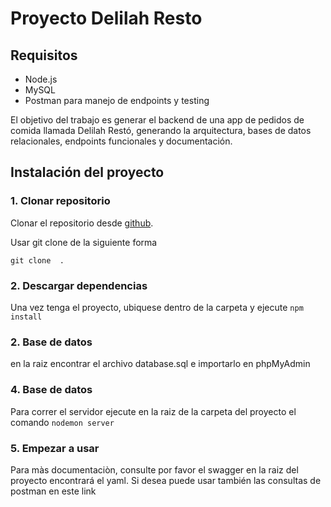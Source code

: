 # Proyecto Delilah Resto

## Requisitos

- Node.js
- MySQL
- Postman para manejo de endpoints y testing

El objetivo del trabajo es generar el backend de una app de pedidos de comida llamada Delilah Restó, generando la arquitectura, bases de datos relacionales, endpoints funcionales y documentación.

## Instalación del proyecto

### 1. Clonar repositorio

Clonar el repositorio desde [github](https://github.com/).

Usar git clone de la siguiente forma

`git clone  .`

### 2. Descargar dependencias

Una vez tenga el proyecto, ubiquese dentro de la carpeta y ejecute 
`npm install`

### 2. Base de datos

en la raiz encontrar el archivo database.sql e importarlo en phpMyAdmin

### 4. Base de datos

Para correr el servidor ejecute en la raiz de la carpeta del proyecto el comando
`nodemon server`

### 5. Empezar a usar

Para màs documentaciòn, consulte por favor el swagger en la raiz del proyecto encontrará el yaml.
Si desea puede usar también las consultas de postman en este link